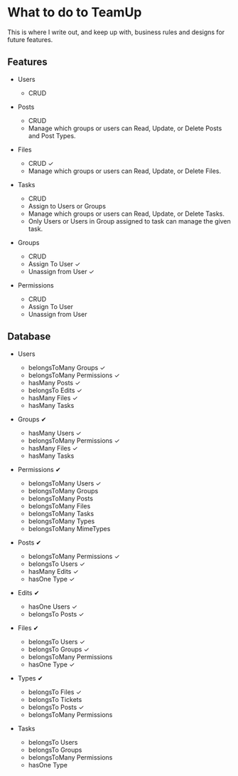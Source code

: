 # What to do to TeamUp 
This is where I write out, and keep up with, business rules and designs for future features.
## Features

* Users
    * CRUD

* Posts
    * CRUD
    * Manage which groups or users can Read, Update, or Delete Posts and Post Types.

* Files
    * CRUD &#10003;
    * Manage which groups or users can Read, Update, or Delete Files.

* Tasks
    * CRUD
    * Assign to Users or Groups
    * Manage which groups or users can Read, Update, or Delete Tasks.
    * Only Users or Users in Group assigned to task can manage the given task.

* Groups
    * CRUD
    * Assign To User &#10003;
    * Unassign from User &#10003;

* Permissions
    * CRUD  
    * Assign To User
    * Unassign from User

## Database

* Users
    * belongsToMany Groups &#10003;
    * belongsToMany Permissions &#10003;
    * hasMany Posts &#10003;
    * belongsTo Edits &#10003;
    * hasMany Files &#10003;
    * hasMany Tasks

* Groups &#10004;
    * hasMany Users &#10003;
    * belongsToMany Permissions &#10003;
    * hasMany Files &#10003;
    * hasMany Tasks

* Permissions &#10004;
    * belongsToMany Users &#10003;
    * belongsToMany Groups
    * belongsToMany Posts
    * belongsToMany Files
    * belongsToMany Tasks
    * belongsToMany Types
    * belongsToMany MimeTypes

* Posts &#10004;
    * belongsToMany Permissions &#10003;
    * belongsTo Users &#10003;
    * hasMany Edits &#10003;
    * hasOne Type &#10003;

* Edits &#10004;
    * hasOne Users &#10003;
    * belongsTo Posts &#10003;

* Files &#10004;
    * belongsTo Users &#10003;
    * belongsTo Groups &#10003;
    * belongsToMany Permissions
    * hasOne Type &#10003;

* Types &#10004;
    * belongsTo Files &#10003;
    * belongsTo Tickets
    * belongsTo Posts &#10003;
    * belongsToMany Permissions

* Tasks
    * belongsTo Users
    * belongsTo Groups
    * belongsToMany Permissions
    * hasOne Type